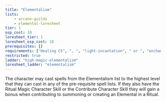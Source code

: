 ```yaml
---
title: "Elementalism"
lists:
    - arcane-guilds
    - elemental-loresheet
tier: 1
osp_cost: 10
loresheet_tier: 1
loresheet_osp_cost: 10
prerequisites: []
requirements: ["Healing CS", ", ", "light-incantation", " or ", "enchanting", " Occupational Skill"]
restricted: true
ladder: "high-magic-elementalism"
loresheet_ladder: "elementalism"
---
```

The character may cast spells from the Elementalism list to the highest level that they can cast in any of the pre-requisite spell lists. If they also have the Ritual Magic Character Skill or the Contribute Character Skill they will gain a bonus when contributing to summoning or creating an Elemental in a Ritual.